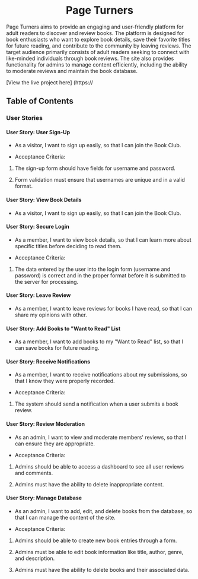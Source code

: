 <h1 align="center">Page Turners</h1>

Page Turners aims to provide an engaging and user-friendly platform for adult readers to discover and review books. The platform is designed for book enthusiasts who want to explore book details, save their favorite titles for future reading, and contribute to the community by leaving reviews. The target audience primarily consists of adult readers seeking to connect with like-minded individuals through book reviews. The site also provides functionality for admins to manage content efficiently, including the ability to moderate reviews and maintain the book database. 

[View the live project here] (https://

## Table of Contents

### User Stories

#### User Story: User Sign-Up
- As a visitor, I want to sign up easily, so that I can join the Book Club.

- Acceptance Criteria:

1. The sign-up form should have fields for username and password.

2. Form validation must ensure that usernames are unique and in a valid format.

#### User Story: View Book Details
- As a visitor, I want to sign up easily, so that I can join the Book Club.

#### User Story: Secure Login
- As a member, I want to view book details, so that I can learn more about specific titles before deciding to read them.

- Acceptance Criteria:

1. The data entered by the user into the login form (username and password) is correct and in the proper format before it is submitted to the server for processing.
  
#### User Story: Leave Review  
- As a member, I want to leave reviews for books I have read, so that I can share my opinions with other.

#### User Story: Add Books to "Want to Read" List
- As a member, I want to add books to my "Want to Read" list, so that I can save books for future reading.

#### User Story: Receive Notifications
- As a member, I want to receive notifications about my submissions, so that I know they were properly recorded.

- Acceptance Criteria:

1. The system should send a notification when a user submits a book review.

#### User Story: Review Moderation
- As an admin, I want to view and moderate members' reviews, so that I can ensure they are appropriate.
  
- Acceptance Criteria:

1. Admins should be able to access a dashboard to see all user reviews and comments.

2. Admins must have the ability to delete inappropriate content.

#### User Story: Manage Database
- As an admin, I want to add, edit, and delete books from the database, so that I can manage the content of the site.

- Acceptance Criteria:

1. Admins should be able to create new book entries through a form.

2. Admins must be able to edit book information like title, author, genre, and description.

3. Admins must have the ability to delete books and their associated data.








